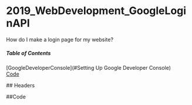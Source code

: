 # 2019_WebDevelopment_GoogleLoginAPI

How do I make a login page for my website? <br>

##### Table of Contents  
[GoogleDeveloperConsole](#Setting Up Google Developer Console)  
[Code](#Code)  

<a name="Setting Up Google Developer Console"/>
## Headers
<a name= "code"/>

##Code
